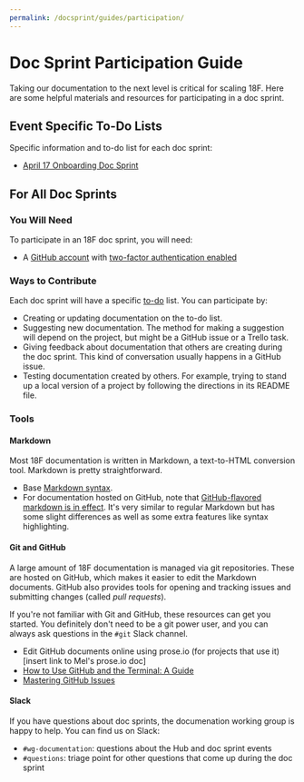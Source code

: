 ```yaml
---
permalink: /docsprint/guides/participation/
---
```


# Doc Sprint Participation Guide

Taking our documentation to the next level is critical for scaling 18F. Here are some helpful materials and resources for participating in a doc sprint.

## <a name="todo"></a>Event Specific To-Do Lists

Specific information and to-do list for each doc sprint:

* [April 17 Onboarding Doc Sprint](../../onboarding/)

## For All Doc Sprints

### You Will Need
To participate in an 18F doc sprint, you will need:

* A [GitHub account](https://help.github.com/articles/signing-up-for-a-new-github-account/) with [two-factor authentication enabled](https://help.github.com/articles/about-two-factor-authentication/)

### Ways to Contribute
Each doc sprint will have a specific [to-do](#todo) list. You can participate by:

* Creating or updating documentation on the to-do list.
* Suggesting new documentation. The method for making a suggestion will depend on the project, but might be a GitHub issue or a Trello task.
* Giving feedback about documentation that others are creating during the doc sprint. This kind of conversation usually happens in a GitHub issue.
* Testing documentation created by others. For example, trying to stand up a local version of a project by following the directions in its README file.

### Tools

#### Markdown

Most 18F documentation is written in Markdown, a text-to-HTML conversion tool. Markdown is pretty straightforward.

* Base [Markdown syntax](http://daringfireball.net/projects/markdown/).
* For documentation hosted on GitHub, note that [GitHub-flavored markdown is in effect](https://help.github.com/articles/github-flavored-markdown/). It's very similar to regular Markdown but has some slight differences as well as some extra features like syntax highlighting.

#### Git and GitHub

A large amount of 18F documentation is managed via git repositories. These are hosted on GitHub, which makes it easier to edit the Markdown documents. GitHub also provides tools for opening and tracking issues and submitting changes (called _pull requests_).

If you're not familiar with Git and GitHub, these resources can get you started. You definitely don't need to be a git power user, and you can always ask questions in the `#git` Slack channel.

* Edit GitHub documents online using prose.io (for projects that use it) [insert link to Mel's prose.io doc]
* [How to Use GitHub and the Terminal: A Guide](https://18f.gsa.gov/2015/03/03/how-to-use-github-and-the-terminal-a-guide/)
* [Mastering GitHub Issues](https://guides.github.com/features/issues/)

#### Slack

If you have questions about doc sprints, the documenation working group is happy to help. You can find us on Slack:

* `#wg-documentation`: questions about the Hub and doc sprint events
* `#questions`: triage point for other questions that come up during the doc sprint
